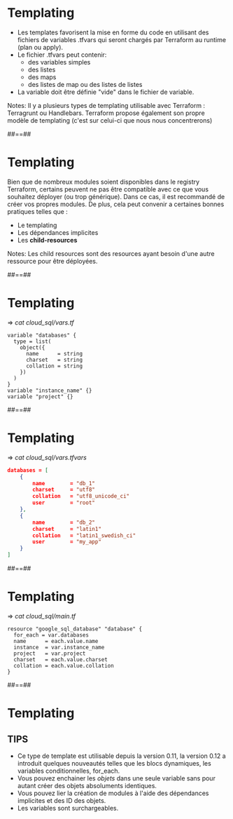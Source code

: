 <!-- .slide:-->

# Templating

* Les templates favorisent la mise en forme du code en utilisant des fichiers de variables .tfvars qui seront chargés par Terraform au runtime (plan ou apply).
* Le fichier .tfvars peut contenir:
  * des variables simples
  * des listes
  * des maps
  * des listes de map ou des listes de listes
* La variable doit être définie "vide" dans le fichier de variable.

Notes:
Il y a plusieurs types de templating utilisable avec Terraform : Terragrunt ou Handlebars.
Terraform propose également son propre modèle de templating (c'est sur celui-ci que nous nous concentrerons)

##==##
<!-- .slide: -->

# Templating
Bien que de nombreux modules soient disponibles dans le registry Terraform, certains peuvent ne pas être compatible avec ce que vous souhaitez déployer (ou trop générique).
Dans ce cas, il est recommandé de créer vos propres modules.
De plus, cela peut convenir a certaines bonnes pratiques telles que :
- Le templating
- Les dépendances implicites
- Les **child-resources**

Notes:
Les child resources sont des resources ayant besoin d'une autre ressource pour être déployées.

##==##
<!-- .slide:-->

# Templating

=> *cat cloud_sql/vars.tf*
```hcl-terraform
variable "databases" {
  type = list(
    object({
      name      = string
      charset   = string
      collation = string
    })
  )
}
variable "instance_name" {}
variable "project" {}
```

##==##
<!-- .slide:-->

# Templating

=> *cat cloud_sql/vars.tfvars*
```json
databases = [
    {
        name        = "db_1"
        charset     = "utf8"
        collation   = "utf8_unicode_ci"
        user        = "root"
    },
    {
        name        = "db_2"
        charset     = "latin1"
        collation   = "latin1_swedish_ci"
        user        = "my_app"
    }
]
```

##==##
<!-- .slide: -->

# Templating

=> *cat cloud_sql/main.tf*
```hcl-terraform
resource "google_sql_database" "database" {
  for_each = var.databases
  name      = each.value.name
  instance  = var.instance_name
  project   = var.project
  charset   = each.value.charset
  collation = each.value.collation
}
```

##==##
<!-- .slide: -->

# Templating

## TIPS

* Ce type de template est utilisable depuis la version 0.11, la version 0.12 a introduit quelques nouveautés telles que les blocs dynamiques, les variables conditionnelles, for_each.
* Vous pouvez enchainer les *objets* dans une seule variable sans pour autant créer des objets absoluments identiques.
* Vous pouvez lier la création de modules à l'aide des dépendances implicites et des ID des objets.
* Les variables sont surchargeables.
